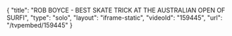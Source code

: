 {
    "title": "ROB BOYCE - BEST SKATE TRICK AT THE AUSTRALIAN OPEN OF SURFI",
    "type": "solo",
    "layout": "iframe-static",
    "videoId": "159445",
    "url": "\/tvpembed\/159445"
}